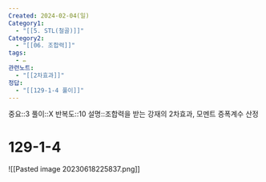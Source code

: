 ```yaml
---
Created: 2024-02-04(일)
Category1:
  - "[[5. STL(철골)]]"
Category2:
  - "[[06. 조합력]]"
tags:
  - ✏️
관련노트:
  - "[[2차효과]]"
정답:
  - "[[129-1-4 풀이]]"
---
```

중요::3
풀이::X
반복도::10
설명::조합력을 받는 강재의 2차효과, 모멘트 증폭계수 산정

#  129-1-4

![[Pasted image 20230618225837.png]]